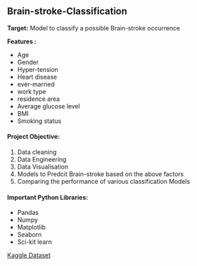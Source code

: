 <h2> Brain-stroke-Classification </h2>


<b>Target:</b> Model to classify a possible Brain-stroke occurrence

<b>Features :</b> 
<ul>
          <li> Age</li>
           <li>Gender</li>
           <li>Hyper-tension</li> 
           <li>Heart disease</li> 
           <li>ever-married </li>
           <li>work type</li>
           <li>residence area</li>
           <li>Average glucose level</li>
           <li>BMI</li>
           <li>Smoking status</li>
 </ul>

<h4>Project Objective: </h4>
<ol>
<li>Data cleaning</li>
<li>Data Engineering</li>
<li>Data Visualisation</li>
<li>Models to Predcit Brain-stroke based on the above factors</li>
<li>Comparing the performance of various classification Models</li>
</ol>


<h4>Important Python Libraries:</h4>
<ul>
<li>Pandas</li>
<li>Numpy</li>
<li>Matplotlib</li>
<li>Seaborn</li>
<li>Sci-kit learn</li>
</ul>

<a href='https://www.kaggle.com/datasets/jillanisofttech/brain-stroke-dataset'> Kaggle Dataset </a>
